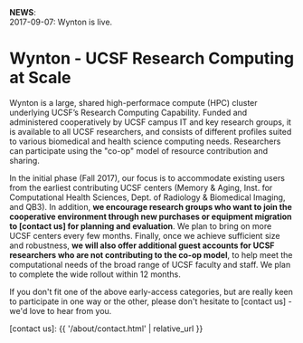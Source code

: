 <div class="alert alert-info" role="alert">
<strong>NEWS</strong>:<br>
2017-09-07: Wynton is live.
</div>

# Wynton - UCSF Research Computing at Scale

Wynton is a large, shared high-performace compute (HPC) cluster underlying UCSF’s Research Computing Capability. Funded and administered cooperatively by UCSF campus IT and key research groups, it is available to all UCSF researchers, and consists of different profiles suited to various biomedical and health science computing needs.  Researchers can participate using the "co-op" model of resource contribution and sharing.

In the initial phase (Fall 2017), our focus is to accommodate existing users from the earliest contributing UCSF centers (Memory & Aging, Inst. for Computational Health Sciences, Dept. of Radiology & Biomedical Imaging, and QB3).  In addition, **we encourage research groups who want to join the cooperative environment through new purchases or equipment migration to [contact us] for planning and evaluation**.  We plan to bring on more UCSF centers every few months.  Finally, once we achieve sufficient size and robustness, **we will also offer additional guest accounts for UCSF researchers who are not contributing to the co-op model**, to help meet the computational needs of the broad range of UCSF faculty and staff.  We plan to complete the wide rollout within 12 months.

If you don't fit one of the above early-access categories, but are really keen to participate in one way or the other, please don't hesitate to [contact us] - we'd love to hear from you.

[contact us]: {{ '/about/contact.html' | relative_url }}
